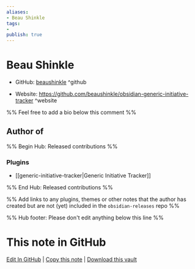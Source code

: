 ```yaml
---
aliases:
- Beau Shinkle
tags:
- 
publish: true
---
```


# Beau Shinkle

- GitHub: [beaushinkle](https://github.com/beaushinkle/) ^github
<!-- - Discord: `@` ^discord-->
- Website: <https://github.com/beaushinkle/obsidian-generic-initiative-tracker> ^website
<!-- - [[Publish sites|Publish site]]: ^publish-->

%% Feel free to add a bio below this comment %%


## Author of

%% Begin Hub: Released contributions %%
### Plugins
- [[generic-initiative-tracker|Generic Initiative Tracker]]

%% End Hub: Released contributions %%

%% Add links to any plugins, themes or other notes that the author has created but are not (yet) included in the `obsidian-releases` repo %%

<!--
### Unlisted plugins
-->

<!--
### Others

- 
-->

<!--
## Sponsor this author

- [[GitHub sponsors]]: [Sponsor @beaushinkle on GitHub Sponsors](https://github.com/sponsors/beaushinkle) ^github-sponsor
- [[Buy me a coffee]]: ^buy-me-a-coffee
- [[PayPal]]: ^paypal
- [[Patreon]]: ^patreon

-->

<!--
## Follow this author

- [[YouTube Channels|On YouTube]]: ^youtube
- Twitter: ^twitter
- ...
-->

%% Hub footer: Please don't edit anything below this line %%

# This note in GitHub

<span class="git-footer">[Edit In GitHub](https://github.dev/obsidian-community/obsidian-hub/blob/main/01%20-%20Community/People/beaushinkle.md "git-hub-edit-note") | [Copy this note](https://raw.githubusercontent.com/obsidian-community/obsidian-hub/main/01%20-%20Community/People/beaushinkle.md "git-hub-copy-note") | [Download this vault](https://github.com/obsidian-community/obsidian-hub/archive/refs/heads/main.zip "git-hub-download-vault") </span>
